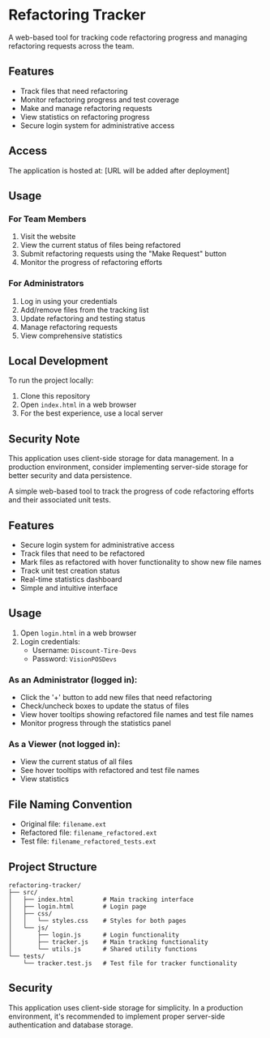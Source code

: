 # Refactoring Tracker

A web-based tool for tracking code refactoring progress and managing refactoring requests across the team.

## Features

- Track files that need refactoring
- Monitor refactoring progress and test coverage
- Make and manage refactoring requests
- View statistics on refactoring progress
- Secure login system for administrative access

## Access

The application is hosted at: [URL will be added after deployment]

## Usage

### For Team Members
1. Visit the website
2. View the current status of files being refactored
3. Submit refactoring requests using the "Make Request" button
4. Monitor the progress of refactoring efforts

### For Administrators
1. Log in using your credentials
2. Add/remove files from the tracking list
3. Update refactoring and testing status
4. Manage refactoring requests
5. View comprehensive statistics

## Local Development

To run the project locally:
1. Clone this repository
2. Open `index.html` in a web browser
3. For the best experience, use a local server

## Security Note

This application uses client-side storage for data management. In a production environment, consider implementing server-side storage for better security and data persistence.

A simple web-based tool to track the progress of code refactoring efforts and their associated unit tests.

## Features

- Secure login system for administrative access
- Track files that need to be refactored
- Mark files as refactored with hover functionality to show new file names
- Track unit test creation status
- Real-time statistics dashboard
- Simple and intuitive interface

## Usage

1. Open `login.html` in a web browser
2. Login credentials:
   - Username: `Discount-Tire-Devs`
   - Password: `VisionPOSDevs`

### As an Administrator (logged in):
- Click the '+' button to add new files that need refactoring
- Check/uncheck boxes to update the status of files
- View hover tooltips showing refactored file names and test file names
- Monitor progress through the statistics panel

### As a Viewer (not logged in):
- View the current status of all files
- See hover tooltips with refactored and test file names
- View statistics

## File Naming Convention
- Original file: `filename.ext`
- Refactored file: `filename_refactored.ext`
- Test file: `filename_refactored_tests.ext`

## Project Structure

```
refactoring-tracker/
├── src/
│   ├── index.html        # Main tracking interface
│   ├── login.html        # Login page
│   ├── css/
│   │   └── styles.css    # Styles for both pages
│   └── js/
│       ├── login.js      # Login functionality
│       ├── tracker.js    # Main tracking functionality
│       └── utils.js      # Shared utility functions
└── tests/
    └── tracker.test.js   # Test file for tracker functionality
```

## Security

This application uses client-side storage for simplicity. In a production environment, it's recommended to implement proper server-side authentication and database storage.
